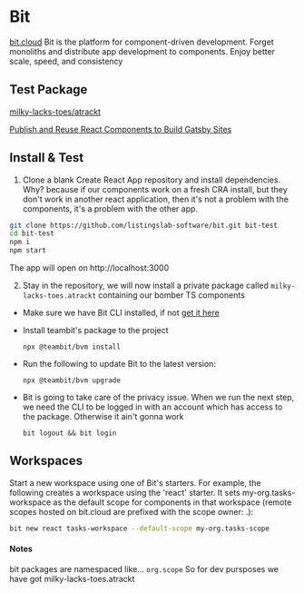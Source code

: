 # Bit

[bit.cloud](https://bit.cloud) Bit is the platform for component-driven development. Forget monoliths and distribute app development to components. Enjoy better scale, speed, and consistency


## Test Package

[milky-lacks-toes/atrackt](https://bit.cloud/milky-lacks-toes/atrackt)

[Publish and Reuse React Components to Build Gatsby Sites](https://blog.bitsrc.io/publish-and-reuse-react-components-to-build-gatsby-sites-faster-7c08c63e6198)

## Install & Test

1. Clone a blank Create React App repository and install dependencies. Why? because if our components work on a fresh CRA install, but they don't work in another react application, then it's not a problem with the components, it's a problem with the other app.

```bash
git clone https://github.com/listingslab-software/bit.git bit-test
cd bit-test
npm i
npm start
```
The app will open on http://localhost:3000

2. Stay in the repository, we will now install a private package called `milky-lacks-toes.atrackt` containing our bomber TS components

- Make sure we have Bit CLI installed, if not [get it here](https://www.npmjs.com/package/bit-cli)
- Install teambit's package to the project 

    `npx @teambit/bvm install`

- Run the following to update Bit to the latest version:

    `npx @teambit/bvm upgrade`

- Bit is going to take care of the privacy issue. When we run the next step, we need the CLI to be logged in with an account which has access to the package. Otherwise it ain't gonna work

    `bit logout && bit login`
  
## Workspaces

Start a new workspace using one of Bit's starters. For example, the following creates a workspace using the 'react' starter. It sets my-org.tasks-workspace as the default scope for components in that workspace (remote scopes hosted on bit.cloud are prefixed with the scope owner: <owner>.<scope-name>):

```bash
bit new react tasks-workspace --default-scope my-org.tasks-scope
```

#### Notes

bit packages are namespaced like... `org.scope`
So for dev pursposes we have got milky-lacks-toes.atrackt